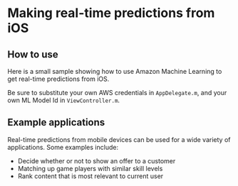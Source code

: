 # Making real-time predictions from iOS

## How to use

Here is a small sample showing how to use Amazon Machine Learning to get
real-time predictions from iOS.  

Be sure to substitute your own AWS credentials in `AppDelegate.m`,
and your own ML Model Id in `ViewController.m`.

## Example applications

Real-time predictions from mobile devices can be used for a wide variety of
applications.  Some examples include:

* Decide whether or not to show an offer to a customer
* Matching up game players with similar skill levels
* Rank content that is most relevant to current user

